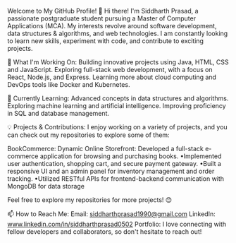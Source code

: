 Welcome to My GitHub Profile! 👋
Hi there! I'm Siddharth Prasad, a passionate postgraduate student pursuing a Master of Computer Applications (MCA). My interests revolve around software development, data structures & algorithms, and web technologies. I am constantly looking to learn new skills, experiment with code, and contribute to exciting projects.

🔭 What I'm Working On:
Building innovative projects using Java, HTML, CSS and JavaScript.
Exploring full-stack web development, with a focus on React, Node.js, and Express.
Learning more about cloud computing and DevOps tools like Docker and Kubernetes.

🌱 Currently Learning:
Advanced concepts in data structures and algorithms.
Exploring machine learning and artificial intelligence.
Improving proficiency in SQL and database management.

💡 Projects & Contributions:
I enjoy working on a variety of projects, and you can check out my repositories to explore some of them:

BookCommerce: Dynamic Online Storefront: Developed a full-stack e-commerce application for browsing and purchasing books.
                                        •Implemented user authentication, shopping cart, and secure payment gateway.
                                        •Built a responsive UI and an admin panel for inventory management and order tracking.
                                        •Utilized RESTful APIs for frontend-backend communication with MongoDB for data storage

Feel free to explore my repositories for more projects! 😊

📫 How to Reach Me:
Email: siddharthprasad1990@gmail.com
LinkedIn: www.linkedin.com/in/siddharthprasad0502
Portfolio: 
I love connecting with fellow developers and collaborators, so don't hesitate to reach out!
